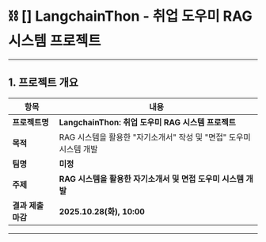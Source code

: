 # ⛓️ [] LangchainThon - 취업 도우미 RAG 시스템 프로젝트

---

## 1. 프로젝트 개요

| 항목             | 내용                                                         |
|------------------|--------------------------------------------------------------|
| **프로젝트명**       | **LangchainThon: 취업 도우미 RAG 시스템 프로젝트**                         |
| **목적**         | RAG 시스템을 활용한 "자기소개서" 작성 및 "면접" 도우미 시스템 개발 |
| **팀명**         | **미정**                                              |
| **주제**         | **RAG 시스템을 활용한 자기소개서 및 면접 도우미 시스템 개발** |
| **결과 제출 마감** | **2025.10.28(화), 10:00**                                    |

---